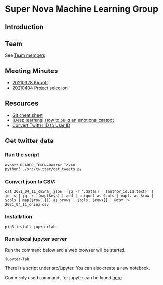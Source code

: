 # Super Nova Machine Learning Group

## Introduction

## Team
See [Team members](./team/team.md)

## Meeting Minutes
- [20210328 Kickoff](./meetingminutes/20210328.md)
- [20210404 Project selection](./meetingminutes/20210404.md)

## Resources 
- [Git cheat sheet](./resources/git.md)
- [[Deep learning] How to build an emotional chatbot](https://towardsdatascience.com/deep-learning-how-to-build-an-emotional-chatbot-part-1-bert-sentiment-predictor-3deebdb7ea30)
- [Convert Twitter ID to User ID](https://tweeterid.com/)

## Get twitter data

### Run the script

```shell script
export BEARER_TOKEN=Bearer Token
python3 ./src/twitter/get_tweets.py
```

### Convert json to CSV:

```
cat 2021_04_11_china_.json | jq -r '.data[] | {author_id,id,text}' | jq -s | jq -r '(map(keys) | add | unique) as $cols | map(. as $row | $cols | map($row[.])) as $rows | $cols, $rows[] | @csv' > 2021_04_11_china.csv
```

### Installation

```shell script
pip3 install jupyterlab
```

### Run a local jupyter server
Run the command below and a web browser will be started.
```shell script
jupyter-lab
```

There is a script under src/jupyter. You can also create a new notebook.

Commonly used commands for jupyter can be found [here](http://maxmelnick.com/2016/04/19/python-beginner-tips-and-tricks.html).

